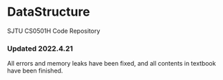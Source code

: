 # DataStructure
SJTU CS0501H Code Repository

### Updated 2022.4.21
All errors and memory leaks have been fixed, and all contents in textbook have been finished.
